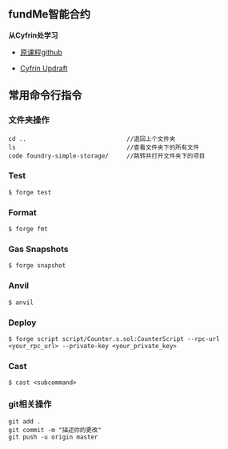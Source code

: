 ## fundMe智能合约

**从Cyfrin处学习**

- [原课程github](https://github.com/Cyfrin/foundry-fund-me-cu)

- [Cyfrin Updraft](https://updraft.cyfrin.io/courses)

## 常用命令行指令

### 文件夹操作

```shell
cd ..                            //退回上个文件夹
ls                               //查看文件夹下的所有文件
code foundry-simple-storage/     //跳转并打开文件夹下的项目
```

### Test

```shell
$ forge test
```

### Format

```shell
$ forge fmt
```

### Gas Snapshots

```shell
$ forge snapshot
```

### Anvil

```shell
$ anvil
```

### Deploy

```shell
$ forge script script/Counter.s.sol:CounterScript --rpc-url <your_rpc_url> --private-key <your_private_key>
```

### Cast

```shell
$ cast <subcommand>
```

### git相关操作

```shell
git add .
git commit -m "描述你的更改"
git push -u origin master 
```
